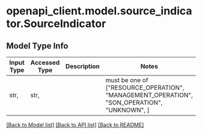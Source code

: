 # openapi_client.model.source_indicator.SourceIndicator

## Model Type Info
Input Type | Accessed Type | Description | Notes
------------ | ------------- | ------------- | -------------
str,  | str,  |  | must be one of ["RESOURCE_OPERATION", "MANAGEMENT_OPERATION", "SON_OPERATION", "UNKNOWN", ] 

[[Back to Model list]](../../README.md#documentation-for-models) [[Back to API list]](../../README.md#documentation-for-api-endpoints) [[Back to README]](../../README.md)

